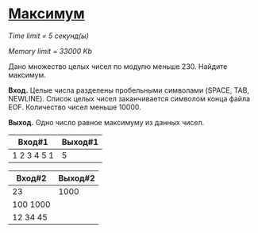# [Максимум](http://acm.mipt.ru/judge/problems.pl?problem=001)

_Time limit = 5 секунд(ы)_

_Memory limit = 33000 Kb_

Дано множество целых чисел по модулю меньше 230. Найдите максимум.

**Вход.** Целые числа разделены пробельными символами (SPACE, TAB, NEWLINE). Список целых чисел заканчивается символом конца файла EOF. Количество чисел меньше 10000.

**Выход.** Одно число равное максимуму из данных чисел.

| Вход#1      | Выход#1 |
|-------------|---------|
|1 2 3 4 5 1  | 5       |


| Вход#2      | Выход#2 |
|-------------|---------|
| 23          | 1000    |
| 100 1000    |         |
| 12 34 45    |         |



